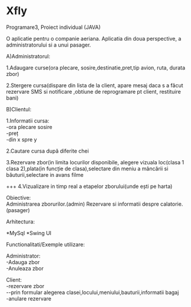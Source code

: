 # Xfly
Programare3, Proiect individual  (JAVA)



O aplicatie pentru o companie aeriana. Aplicatia din doua perspective, a administratorului si a unui pasager.

A)Administratorul:

1.Adaugare curse(ora plecare, sosire,destinatie,pret,tip avion, ruta, durata zbor)

2.Stergere cursa(dispare din lista de la client, apare mesaj daca s a făcut rezervare SMS si notificare ,obtiune de reprogramare pt client, restituire bani)


B)Clientul:

1.Informatii cursa:
<br>
-ora plecare sosire
<br>
-preț
<br>
-din x spre y


2.Cautare cursa după diferite chei


3.Rezervare zbor(in limita locurilor disponibile, alegere vizuala loc(clasa 1 clasa 2),plata(in funcție de clasa),selectare din meniu a mâncării si băuturii,selectare in avans filme

+++ 4.Vizualizare in timp real a etapelor zborului(unde ești pe harta)


Obiective:
<br>
Administrarea zborurilor.(admin)
Rezervare si informatii despre calatorie.(pasager)



Arhitectura:

*MySql
*Swing UI




Functionalitati/Exemple utilizare:

Administrator:
<br>
-Adauga zbor
<br>
-Anuleaza zbor


Client:
<br>
-rezervare zbor
<br>
--prin formular alegerea clasei,locului,meniului,bauturii,informatii bagaj
<br>
-anulare rezervare


